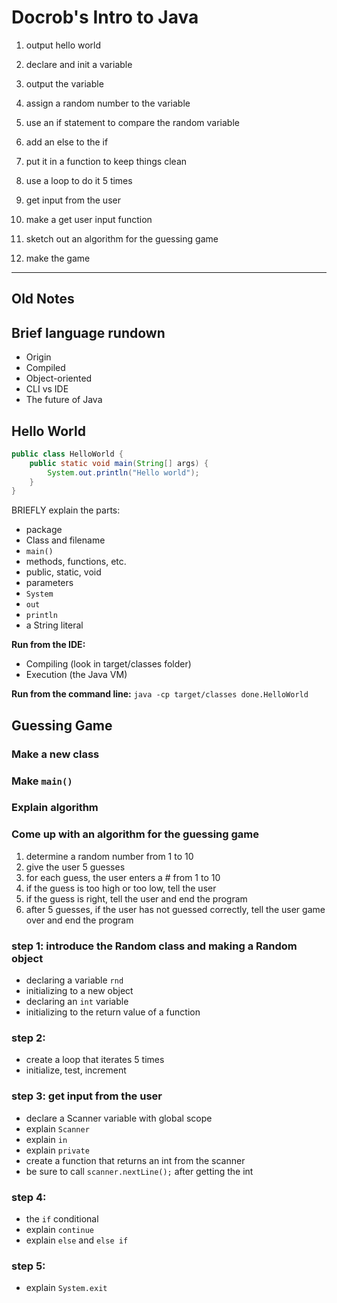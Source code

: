 # Docrob's Intro to Java

1. output hello world

2. declare and init a variable

3. output the variable

4. assign a random number to the variable

5. use an if statement to compare the random variable

6. add an else to the if

7. put it in a function to keep things clean

8. use a loop to do it 5 times 

9. get input from the user 

10. make a get user input function 

11. sketch out an algorithm for the guessing game

12. make the game

------------------

## Old Notes

## Brief language rundown

- Origin
- Compiled
- Object-oriented
- CLI vs IDE
- The future of Java

## Hello World
```java
public class HelloWorld {
    public static void main(String[] args) {
        System.out.println("Hello world");
    }
}
```
BRIEFLY explain the parts:
- package
- Class and filename
- `main()`
- methods, functions, etc.
- public, static, void
- parameters
- `System`
- `out`
- `println`
- a String literal

**Run from the IDE:**

- Compiling (look in target/classes folder)
- Execution (the Java VM)

**Run from the command line:**
`java -cp target/classes done.HelloWorld`

## Guessing Game

### Make a new class

### Make `main()`

### Explain algorithm 

### Come up with an algorithm for the guessing game

1. determine a random number from 1 to 10
2. give the user 5 guesses
3. for each guess, the user enters a # from 1 to 10
4. if the guess is too high or too low, tell the user
5. if the guess is right, tell the user and end the program
6. after 5 guesses, if the user has not guessed correctly, tell the user game over and end the program

### step 1: introduce the Random class and making a Random object
- declaring a variable `rnd`
- initializing to a new object
- declaring an `int` variable
- initializing to the return value of a function

### step 2:
- create a loop that iterates 5 times
- initialize, test, increment

### step 3: get input from the user
- declare a Scanner variable with global scope
- explain `Scanner`
- explain `in`
- explain `private`
- create a function that returns an int from the scanner
- be sure to call `scanner.nextLine();` after getting the int

### step 4: 
- the `if` conditional
- explain `continue`
- explain `else` and `else if`

### step 5:
- explain `System.exit`